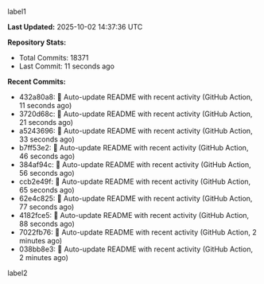 
label1 
<!-- ACTIVITY_START -->
**Last Updated:** 2025-10-02 14:37:36 UTC

**Repository Stats:**
- Total Commits: 18371
- Last Commit: 11 seconds ago

**Recent Commits:**
- 432a80a8: 🤖 Auto-update README with recent activity (GitHub Action, 11 seconds ago)
- 3720d68c: 🤖 Auto-update README with recent activity (GitHub Action, 21 seconds ago)
- a5243696: 🤖 Auto-update README with recent activity (GitHub Action, 33 seconds ago)
- b7ff53e2: 🤖 Auto-update README with recent activity (GitHub Action, 46 seconds ago)
- 384af94c: 🤖 Auto-update README with recent activity (GitHub Action, 56 seconds ago)
- ccb2e49f: 🤖 Auto-update README with recent activity (GitHub Action, 65 seconds ago)
- 62e4c825: 🤖 Auto-update README with recent activity (GitHub Action, 77 seconds ago)
- 4182fce5: 🤖 Auto-update README with recent activity (GitHub Action, 88 seconds ago)
- 7022fb76: 🤖 Auto-update README with recent activity (GitHub Action, 2 minutes ago)
- 038bb8e3: 🤖 Auto-update README with recent activity (GitHub Action, 2 minutes ago)
<!-- ACTIVITY_END -->

label2
